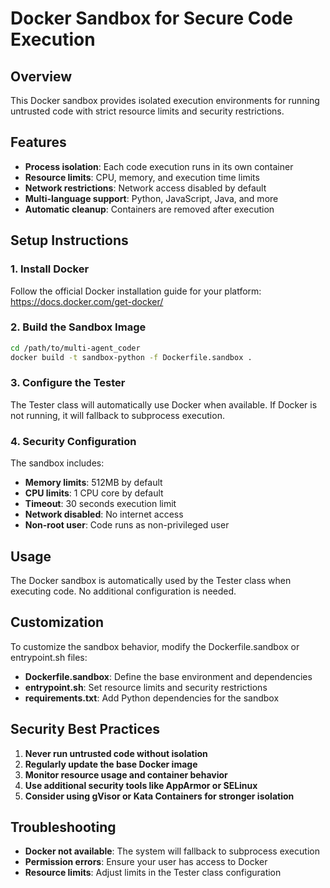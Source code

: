 

# Docker Sandbox for Secure Code Execution

## Overview

This Docker sandbox provides isolated execution environments for running untrusted code with strict resource limits and security restrictions.

## Features

- **Process isolation**: Each code execution runs in its own container
- **Resource limits**: CPU, memory, and execution time limits
- **Network restrictions**: Network access disabled by default
- **Multi-language support**: Python, JavaScript, Java, and more
- **Automatic cleanup**: Containers are removed after execution

## Setup Instructions

### 1. Install Docker

Follow the official Docker installation guide for your platform:
https://docs.docker.com/get-docker/

### 2. Build the Sandbox Image

```bash
cd /path/to/multi-agent_coder
docker build -t sandbox-python -f Dockerfile.sandbox .
```

### 3. Configure the Tester

The Tester class will automatically use Docker when available. If Docker is not running, it will fallback to subprocess execution.

### 4. Security Configuration

The sandbox includes:

- **Memory limits**: 512MB by default
- **CPU limits**: 1 CPU core by default
- **Timeout**: 30 seconds execution limit
- **Network disabled**: No internet access
- **Non-root user**: Code runs as non-privileged user

## Usage

The Docker sandbox is automatically used by the Tester class when executing code. No additional configuration is needed.

## Customization

To customize the sandbox behavior, modify the Dockerfile.sandbox or entrypoint.sh files:

- **Dockerfile.sandbox**: Define the base environment and dependencies
- **entrypoint.sh**: Set resource limits and security restrictions
- **requirements.txt**: Add Python dependencies for the sandbox

## Security Best Practices

1. **Never run untrusted code without isolation**
2. **Regularly update the base Docker image**
3. **Monitor resource usage and container behavior**
4. **Use additional security tools like AppArmor or SELinux**
5. **Consider using gVisor or Kata Containers for stronger isolation**

## Troubleshooting

- **Docker not available**: The system will fallback to subprocess execution
- **Permission errors**: Ensure your user has access to Docker
- **Resource limits**: Adjust limits in the Tester class configuration

